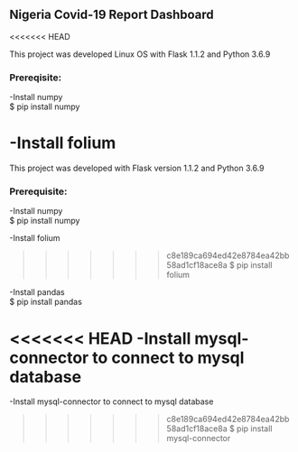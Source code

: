 <h2>Nigeria Covid-19 Report Dashboard</h2>
<<<<<<< HEAD
<p>This project was developed Linux OS with Flask 1.1.2 and Python 3.6.9</p>

<h3>Prereqisite:</h3>
-Install numpy</br>
$ pip install numpy

-Install folium</br>
=======
<p>This project was developed with Flask version 1.1.2 and Python 3.6.9</p>

<h3>Prerequisite:</h3>
-Install numpy</br>
$ pip install numpy

-Install folium </br>
>>>>>>> c8e189ca694ed42e8784ea42bb58ad1cf18ace8a
$ pip install folium

-Install pandas</br>
$ pip install pandas

<<<<<<< HEAD
-Install mysql-connector to connect to mysql database</br>
=======
-Install mysql-connector to connect to mysql database </br>
>>>>>>> c8e189ca694ed42e8784ea42bb58ad1cf18ace8a
$ pip install mysql-connector
